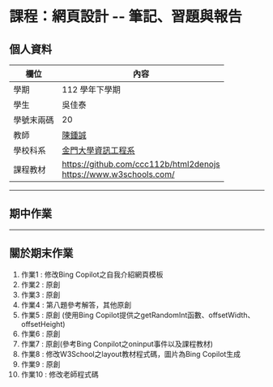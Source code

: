 # 課程：網頁設計 -- 筆記、習題與報告

## 個人資料
欄位 | 內容
-----|--------
學期 | 112 學年下學期
學生 |  吳佳泰
學號末兩碼 | 20
教師 | [陳鍾誠](https://www.nqu.edu.tw/educsie/index.php?act=blog&code=list&ids=4)
學校科系 | [金門大學資訊工程系](https://www.nqu.edu.tw/educsie/index.php)
課程教材 | https://github.com/ccc112b/html2denojs <br/> https://www.w3schools.com/

---

## 期中作業


---

## 關於期末作業

1. 作業1 : 修改Bing Copilot之自我介紹網頁模板
2. 作業2 : 原創
3. 作業3 : 原創
4. 作業4 : 第八題參考解答，其他原創
5. 作業5 : 原創 (使用Bing Copilot提供之getRandomInt函數、offsetWidth、offsetHeight)
6. 作業6 : 原創
7. 作業7 : 原創(參考Bing Conpilot之oninput事件以及課程教材)
8. 作業8 : 修改W3School之layout教材程式碼，圖片為Bing Copilot生成
9. 作業9 : 原創
10. 作業10 : 修改老師程式碼